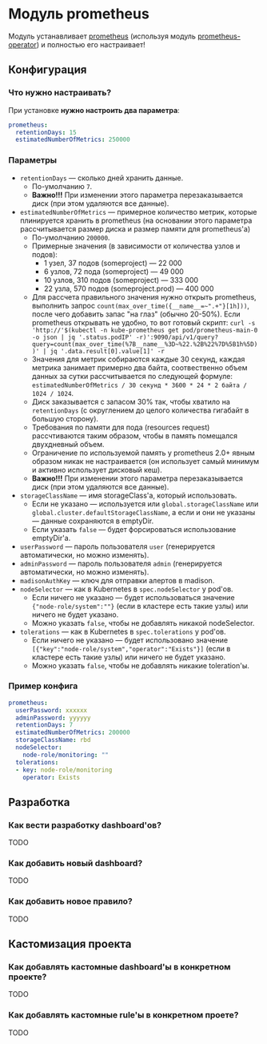 Модуль prometheus
=======

Модуль устанавливает [prometheus](https://prometheus.io/) (используя модуль [prometheus-operator](../200-prometheus-operator/)) и полностью его настраивает!

Конфигурация
------------

### Что нужно настраивать?

При установке **нужно настроить два параметра**:
```yaml
prometheus:
  retentionDays: 15
  estimatedNumberOfMetrics: 250000
```

### Параметры

* `retentionDays` — сколько дней хранить данные.
    * По-умолчанию `7`.
    * **Важно!!!** При изменении этого параметра перезаказывается диск (при этом удаляются все данные).
* `estimatedNumberOfMetrics` — примерное количество метрик, которые плинируется хранить в prometheus (на основании этого параметра рассчитывается размер диска и размер памяти для prometheus'а)
    * По-умолчанию `200000`.
    * Примерные значения (в зависимости от количества узлов и подов):
        * 1 узел, 37 подов (someproject) — 22 000
        * 6 узлов, 72 пода (someproject) — 49 000
        * 10 узлов, 310 подов (someproject) — 333 000
        * 22 узла, 570  подов (someproject.prod) — 400 000
    * Для рассчета правильного значения нужно открыть prometheus, выполнить запрос `count(max_over_time({__name__=~".+"}[1h]))`, после чего добавить запас "на глаз" (обычно 20-50%). Если prometheus открывать не удобно, то вот готовый скрипт: `curl -s 'http://'$(kubectl -n kube-prometheus get pod/prometheus-main-0 -o json | jq '.status.podIP' -r)':9090/api/v1/query?query=count(max_over_time(%7B__name__%3D~%22.%2B%22%7D%5B1h%5D))' | jq '.data.result[0].value[1]' -r`
    * Значения для метрик собираются каждые 30 секунд, каждая метрика занимает примерно два байта, соотвественно объем данных за сутки рассчитывается по следующей формуле: `estimatedNumberOfMetrics / 30 секунд * 3600 * 24 * 2 байта / 1024 / 1024`.
    * Диск заказывается с запасом 30% так, чтобы хватило на `retentionDays` (с округлением до целого количества гигабайт в большую сторону).
    * Требования по памяти для пода (resources request) рассчтиваются таким образом, чтобы в память помещался двухдневный объем.
    * Ограничение по используемой память у prometheus 2.0+ явным образом никак не настраивается (он использует самый минимум и активно использует дисковый кеш).
    * **Важно!!!** При изменении этого параметра перезаказывается диск (при этом удаляются все данные).
* `storageClassName` — имя storageClass'а, который использовать.
    * Если не указано — используется или `global.storageClassName` или `global.cluster.defaultStorageClassName`, а если и они не указаны — данные сохраняются в emptyDir.
    * Если указать `false` — будет форсироваться использование emptyDir'а.
* `userPassword` — пароль пользователя `user` (генерируется автоматически, но можно изменять).
* `adminPassword` — пароль пользователя `admin` (генерируется автоматически, но можно изменять).
* `madisonAuthKey` — ключ для отправки алертов в madison.
* `nodeSelector` — как в Kubernetes в `spec.nodeSelector` у pod'ов.
    * Если ничего не указано — будет использоваться значение `{"node-role/system":""}` (если в кластере есть такие узлы) или ничего не будет указано.
    * Можно указать `false`, чтобы не добавлять никакой nodeSelector.
* `tolerations` — как в Kubernetes в `spec.tolerations` у pod'ов.
    * Если ничего не указано — будет использовано значение `[{"key":"node-role/system","operator":"Exists"}]` (если в кластере есть такие узлы) или ничего не будет указано.
    * Можно указать `false`, чтобы не добавлять никакие toleration'ы.

### Пример конфига

```yaml
prometheus:
  userPassword: xxxxxx
  adminPassword: yyyyyy
  retentionDays: 7
  estimatedNumberOfMetrics: 200000
  storageClassName: rbd
  nodeSelector:
    node-role/monitoring: ""
  tolerations:
  - key: node-role/monitoring
    operator: Exists
```

Разработка
----------

### Как вести разработку dashboard'ов?

TODO

### Как добавить новый dashboard?

TODO

### Как добавить новое правило?

TODO

Кастомизация проекта
--------------------

### Как добавлять кастомные dashboard'ы в конкретном проекте?

TODO

### Как добавлять кастомные rule'ы в конкретном проете?

TODO
